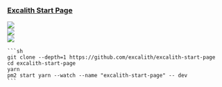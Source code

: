 ### [Excalith Start Page](https://github.com/excalith/excalith-start-page)

![](https://img.shields.io/github/license/excalith/excalith-start-page?style=flat-square)<br />
[![](https://img.shields.io/github/last-commit/scillidan/excalith-start-page/main?label=last%20commit%20(fork)&style=flat-square)](https://github.com/scillidan/excalith-start-page)<br />
![](https://img.shields.io/badge/Vercel-black?style=flat&logo=Vercel&logoColor=white)

````{tab} PM2
```sh
git clone --depth=1 https://github.com/excalith/excalith-start-page
cd excalith-start-page
yarn
pm2 start yarn --watch --name "excalith-start-page" -- dev
```
````
